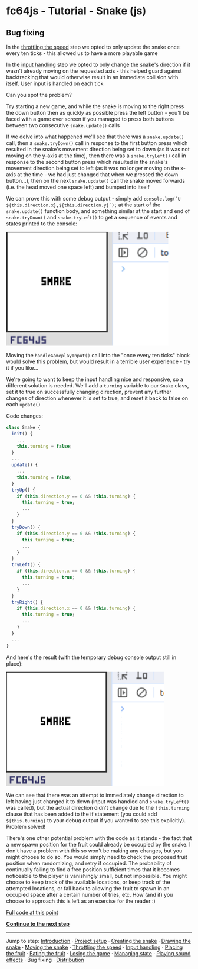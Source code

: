 # fc64js - Tutorial - Snake (js)

## Bug fixing

In the [throttling the speed](05.md) step we opted to only update the snake once every ten ticks - this allowed us to have a more playable game

In the [input handling](06.md) step we opted to only change the snake's direction if it wasn't already moving on the requested axis - this helped guard against backtracking that would otherwise result in an immediate collision with itself. User input is handled on each tick

Can you spot the problem?

Try starting a new game, and while the snake is moving to the right press the down button then as quickly as possible press the left button - you'll be faced with a game over screen if you managed to press both buttons between two consecutive `snake.update()` calls

If we delve into what happened we'll see that there was a `snake.update()` call, then a `snake.tryDown()` call in response to the first button press which resulted in the snake's movement direction being set to down (as it was not moving on the y-axis at the time), then there was a `snake.tryLeft()` call in response to the second button press which resulted in the snake's movement direction being set to left (as it was no longer moving on the x-axis at the time - we had just changed that when we pressed the down button...), then on the next `snake.update()` call the snake moved forwards (i.e. the head moved one space left) and bumped into itself

We can prove this with some debug output - simply add ```console.log(`U ${this.direction.x},${this.direction.y}`);``` at the start of the `snake.update()` function body, and something similar at the start and end of `snake.tryDown()` and `snake.tryLeft()` to get a sequence of events and states printed to the console:

<img src="images/10-bug.gif" width="440"/>

Moving the `handleGameplayInput()` call into the "once every ten ticks" block would solve this problem, but would result in a terrible user experience - try it if you like...

We're going to want to keep the input handling nice and responsive, so a different solution is needed. We'll add a `turning` variable to our `Snake` class, set it to true on successfully changing direction, prevent any further changes of direction whenever it is set to true, and reset it back to false on each `update()`

Code changes:

```js
class Snake {
  init() {
    ...
    this.turning = false;
  }
  ...
  update() {
    ...
    this.turning = false;
  }
  tryUp() {
    if (this.direction.y == 0 && !this.turning) {
      this.turning = true;
      ...
    }
  }
  tryDown() {
    if (this.direction.y == 0 && !this.turning) {
      this.turning = true;
      ...
    }
  }
  tryLeft() {
    if (this.direction.x == 0 && !this.turning) {
      this.turning = true;
      ...
    }
  }
  tryRight() {
    if (this.direction.x == 0 && !this.turning) {
      this.turning = true;
      ...
    }
  }
  ...
}
```

And here's the result (with the temporary debug console output still in place):

<img src="images/11-fixed.gif" width="428"/>

We can see that there was an attempt to immediately change direction to left having just changed it to down (input was handled and `snake.tryLeft()` was called), but the actual direction didn't change due to the `!this.turning` clause that has been added to the if statement (you could add `${this.turning}` to your debug output if you wanted to see this explicitly). Problem solved!

There's one other potential problem with the code as it stands - the fact that a new spawn position for the fruit could already be occupied by the snake. I don't have a problem with this so won't be making any changes, but you might choose to do so. You would simply need to check the proposed fruit position when randomizing, and retry if occupied. The probability of continually failing to find a free position sufficient times that it becomes noticeable to the player is vanishingly small, but not impossible. You might choose to keep track of the available locations, or keep track of the attempted locations, or fall back to allowing the fruit to spawn in an occupied space after a certain number of tries, etc. How (and if) you choose to approach this is left as an exercise for the reader :)

[Full code at this point](versions/v12.html)

[**Continue to the next step**](13.md)

---

Jump to step: [Introduction](readme.md) · [Project setup](01.md) · [Creating the snake](02.md) · [Drawing the snake](03.md) · [Moving the snake](04.md) · [Throttling the speed](05.md) · [Input handling](06.md) · [Placing the fruit](07.md) · [Eating the fruit](08.md) · [Losing the game](09.md) · [Managing state](10.md) · [Playing sound effects](11.md) · Bug fixing · [Distribution](13.md)
